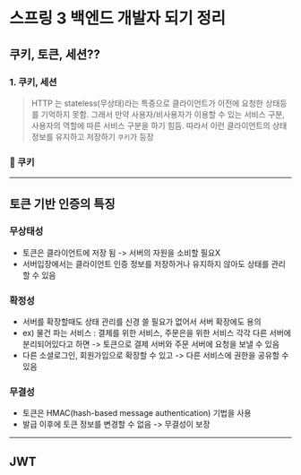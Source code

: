 # 스프링 3 백엔드 개발자 되기 정리
## 쿠키, 토큰, 세션??

### 1. 쿠키, 세션
> HTTP 는 stateless(무상태)라는 특증으로 클라이언트가 이전에 요청한 상태등를 기억하지 못함.
> 그래서 만약 사용자/비사용자가 이용할 수 있는 서비스 구분, 사용자의 역할에 따른 서비스 구분을 하기 힘듬.
> 따라서 이런 클라이언트의 상태 정보를 유지하고 저장하기 `쿠키`가 등장

### 🍪 쿠키


---
## 토큰 기반 인증의 특징
### 무상태성
- 토큰은 클라이언트에 저장 됨 -> 서버의 자원을 소비할 필요X
- 서버입장에서는 클라이언트 인증 정보를 저장하거나 유지하지 않아도 상태를 관리할 수 있음

### 확정성
- 서버를 확장할때도 상태 관리를 신경 쓸 필요가 없어서 서버 확장에도 용의
- ex) 물건 파는 서비스 : 결제를 위한 서비스, 주문은을 위한 서비스 각각 다른 서버에 분리되어있다고 하면
-> 토큰으로 결제 서버와 주문 서버에 요청을 보낼 수 있음
- 다른 소셜로그인, 회원가입으로 확장할 수 있고 -> 다른 서비스에 권한을 공유할 수 있음

### 무결성
- 토큰은 HMAC(hash-based message authentication) 기법을 사용
- 발급 이후에 토큰 정보를 변경할 수 없음 -> 무결성이 보장

---

## JWT



